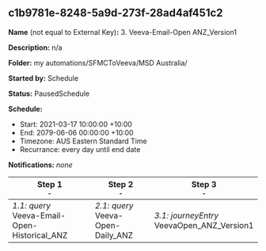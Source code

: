 ## c1b9781e-8248-5a9d-273f-28ad4af451c2

**Name** (not equal to External Key)**:** 3. Veeva-Email-Open ANZ_Version1

**Description:** n/a

**Folder:** my automations/SFMCToVeeva/MSD Australia/

**Started by:** Schedule

**Status:** PausedSchedule

**Schedule:**

* Start: 2021-03-17 10:00:00 +10:00
* End: 2079-06-06 00:00:00 +10:00
* Timezone: AUS Eastern Standard Time
* Recurrance: every day until end date

**Notifications:** _none_


| Step 1<br>_<small>-</small>_ | Step 2<br>_<small>-</small>_ | Step 3<br>_<small>-</small>_ |
| --- | --- | --- |
| _1.1: query_<br>Veeva-Email-Open-Historical_ANZ | _2.1: query_<br>Veeva-Open-Daily_ANZ | _3.1: journeyEntry_<br>VeevaOpen_ANZ_Version1 |
